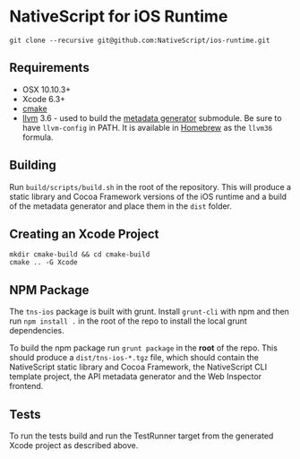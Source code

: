 # NativeScript for iOS Runtime

```shell
git clone --recursive git@github.com:NativeScript/ios-runtime.git
```

## Requirements
 - OSX 10.10.3+
 - Xcode 6.3+
 - [cmake](http://www.cmake.org/)
 - [llvm](http://llvm.org/) 3.6 - used to build the [metadata generator](https://github.com/NativeScript/ios-metadata-generator) submodule. Be sure to have `llvm-config` in PATH. It is available in [Homebrew](http://brew.sh) as the `llvm36` formula.

## Building
Run `build/scripts/build.sh` in the root of the repository. This will produce a static library and Cocoa Framework versions of the iOS runtime and a build of the metadata generator and place them in the `dist` folder.

## Creating an Xcode Project
```shell
mkdir cmake-build && cd cmake-build
cmake .. -G Xcode
```

## NPM Package
The `tns-ios` package is built with grunt. Install `grunt-cli` with npm and then run `npm install .` in the root of the repo to install the local grunt dependencies.

To build the npm package run `grunt package` in the **root** of the repo. This should produce a `dist/tns-ios-*.tgz` file, which should contain the NativeScript static library and Cocoa Framework, the NativeScript CLI template project, the API metadata generator and the Web Inspector frontend.

## Tests
To run the tests build and run the TestRunner target from the generated Xcode project as described above.
